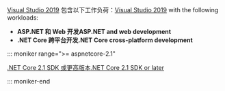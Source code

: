 <span data-ttu-id="86730-101">[Visual Studio 2019](https://visualstudio.microsoft.com/downloads/?utm_medium=microsoft&utm_source=docs.microsoft.com&utm_campaign=inline+link&utm_content=download+vs2019) 包含以下工作负荷：</span><span class="sxs-lookup"><span data-stu-id="86730-101">[Visual Studio 2019](https://visualstudio.microsoft.com/downloads/?utm_medium=microsoft&utm_source=docs.microsoft.com&utm_campaign=inline+link&utm_content=download+vs2019) with the following workloads:</span></span>

* <span data-ttu-id="86730-102">**ASP.NET 和 Web 开发**</span><span class="sxs-lookup"><span data-stu-id="86730-102">**ASP.NET and web development**</span></span>
* <span data-ttu-id="86730-103">**.NET Core 跨平台开发**</span><span class="sxs-lookup"><span data-stu-id="86730-103">**.NET Core cross-platform development**</span></span>

::: moniker range=">= aspnetcore-2.1"

[<span data-ttu-id="86730-104">.NET Core 2.1 SDK 或更高版本</span><span class="sxs-lookup"><span data-stu-id="86730-104">.NET Core 2.1 SDK or later</span></span>](https://www.microsoft.com/net/download/windows)

::: moniker-end
